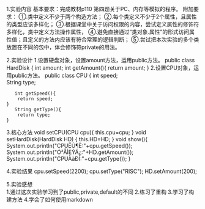 1.实验内容 
  基本要求：完成教材p110 第四题关于PC、内存等模拟的程序。
  附加要求：
           ①.类中定义不少于两个构造方法；
           ②.每个类定义不少于2个属性，且属性的类型应该多样化；
           ③.根据课堂中关于访问权限的内容，尝试定义属性的修饰符多样化，类中定义方法操作属性，
           ④.避免直接通过“类对象.属性”的形式访问属性值；且定义的方法内应该有符合常理的逻辑判断；
           ⑤.尝试把本次实验的多个类放置在不同的包中，体会修饰符private的用法。
                
2.实验设计
  1.设置硬盘对象，设置amount方法，运用public方法。
        public class HardDisk {	
	    int amount;
	    int getAmount(){
		return amount;
	}
  2.设置CPU对象，运用public方法。
        public class CPU {
	   int speed;	
	   String type;
	
	   int getSpeed(){
		return speed;
	}	
	   String getType(){
		return type;		
	}
3.核心方法
        void setCPU(CPU cpu){
		this.cpu=cpu;
		}
	void setHardDisk(HardDisk HD) {
		this.HD=HD;
		}
        void show(){
		System.out.println("CPUËÙ¶È:"+cpu.getSpeed());
		System.out.println("Ó²ÅÌÈÝÁ¿:"+HD.getAmount());
		System.out.println("CPUÀàÐÍ:"+cpu.getType());
	}
                
4.实验结果
                cpu.setSpeed(2200);
		cpu.setType("RISC");
		HD.setAmount(200); 
                
                
5.实验感想      
        1.通过这次实验学习到了public,private,default的不同
        2.练习了重构
        3.学习了构建方法
        4.学会了如何使用markdown
        
                
